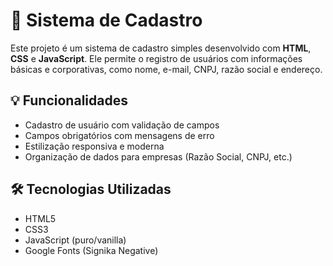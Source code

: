 # 📝 Sistema de Cadastro

Este projeto é um sistema de cadastro simples desenvolvido com **HTML**, **CSS** e **JavaScript**. Ele permite o registro de usuários com informações básicas e corporativas, como nome, e-mail, CNPJ, razão social e endereço.

## 💡 Funcionalidades

- Cadastro de usuário com validação de campos
- Campos obrigatórios com mensagens de erro
- Estilização responsiva e moderna
- Organização de dados para empresas (Razão Social, CNPJ, etc.)


## 🛠️ Tecnologias Utilizadas

- HTML5
- CSS3
- JavaScript (puro/vanilla)
- Google Fonts (Signika Negative)
